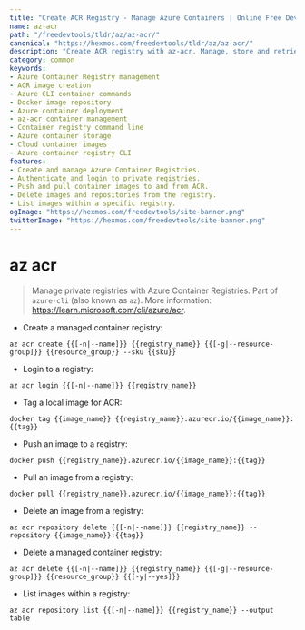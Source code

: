 ```yaml
---
title: "Create ACR Registry - Manage Azure Containers | Online Free DevTools by Hexmos"
name: az-acr
path: "/freedevtools/tldr/az/az-acr/"
canonical: "https://hexmos.com/freedevtools/tldr/az/az-acr/"
description: "Create ACR registry with az-acr. Manage, store and retrieve container images in Azure. Streamline your DevOps workflow. Free online tool, no registration required."
category: common
keywords:
- Azure Container Registry management
- ACR image creation
- Azure CLI container commands
- Docker image repository
- Azure container deployment
- az-acr container management
- Container registry command line
- Azure container storage
- Cloud container images
- Azure container registry CLI
features:
- Create and manage Azure Container Registries.
- Authenticate and login to private registries.
- Push and pull container images to and from ACR.
- Delete images and repositories from the registry.
- List images within a specific registry.
ogImage: "https://hexmos.com/freedevtools/site-banner.png"
twitterImage: "https://hexmos.com/freedevtools/site-banner.png"
---
```


# az acr

> Manage private registries with Azure Container Registries.
> Part of `azure-cli` (also known as `az`).
> More information: <https://learn.microsoft.com/cli/azure/acr>.

- Create a managed container registry:

`az acr create {{[-n|--name]}} {{registry_name}} {{[-g|--resource-group]}} {{resource_group}} --sku {{sku}}`

- Login to a registry:

`az acr login {{[-n|--name]}} {{registry_name}}`

- Tag a local image for ACR:

`docker tag {{image_name}} {{registry_name}}.azurecr.io/{{image_name}}:{{tag}}`

- Push an image to a registry:

`docker push {{registry_name}}.azurecr.io/{{image_name}}:{{tag}}`

- Pull an image from a registry:

`docker pull {{registry_name}}.azurecr.io/{{image_name}}:{{tag}}`

- Delete an image from a registry:

`az acr repository delete {{[-n|--name]}} {{registry_name}} --repository {{image_name}}:{{tag}}`

- Delete a managed container registry:

`az acr delete {{[-n|--name]}} {{registry_name}} {{[-g|--resource-group]}} {{resource_group}} {{[-y|--yes]}}`

- List images within a registry:

`az acr repository list {{[-n|--name]}} {{registry_name}} --output table`
